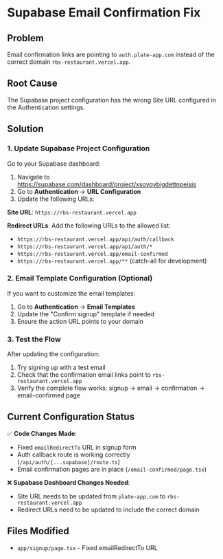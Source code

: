 # Supabase Email Confirmation Fix

## Problem
Email confirmation links are pointing to `auth.plate-app.com` instead of the correct domain `rbs-restaurant.vercel.app`.

## Root Cause
The Supabase project configuration has the wrong Site URL configured in the Authentication settings.

## Solution

### 1. Update Supabase Project Configuration

Go to your Supabase dashboard:
1. Navigate to https://supabase.com/dashboard/project/xsovqvbigdettnpeisjs
2. Go to **Authentication** → **URL Configuration**
3. Update the following URLs:

**Site URL**: `https://rbs-restaurant.vercel.app`

**Redirect URLs**: Add the following URLs to the allowed list:
- `https://rbs-restaurant.vercel.app/api/auth/callback`
- `https://rbs-restaurant.vercel.app/api/auth/*`
- `https://rbs-restaurant.vercel.app/email-confirmed`
- `https://rbs-restaurant.vercel.app/**` (catch-all for development)

### 2. Email Template Configuration (Optional)

If you want to customize the email templates:
1. Go to **Authentication** → **Email Templates**
2. Update the "Confirm signup" template if needed
3. Ensure the action URL points to your domain

### 3. Test the Flow

After updating the configuration:
1. Try signing up with a test email
2. Check that the confirmation email links point to `rbs-restaurant.vercel.app`
3. Verify the complete flow works: signup → email → confirmation → email-confirmed page

## Current Configuration Status

✅ **Code Changes Made**:
- Fixed `emailRedirectTo` URL in signup form
- Auth callback route is working correctly (`/api/auth/[...supabase]/route.ts`)
- Email confirmation pages are in place (`/email-confirmed/page.tsx`)

❌ **Supabase Dashboard Changes Needed**:
- Site URL needs to be updated from `plate-app.com` to `rbs-restaurant.vercel.app`
- Redirect URLs need to be updated to include the correct domain

## Files Modified
- `app/signup/page.tsx` - Fixed emailRedirectTo URL